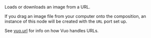 Loads or downloads an image from a URL.

If you drag an image file from your computer onto the composition, an instance of this node will be created with the `URL` port set up.

See [vuo.url](vuo-nodeset://vuo.url) for info on how Vuo handles URLs.
